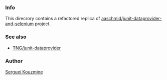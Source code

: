 ### Info

This direcrory contains a refactored replica of [aaschmid/junit-dataprovider-and-selenium](https://github.com/aaschmid/junit-dataprovider-and-selenium) project.

### See also
  * [TNG/junit-dataprovider](https://github.com/TNG/junit-dataprovider)
  
### Author
[Serguei Kouzmine](kouzmine_serguei@yahoo.com)
